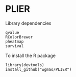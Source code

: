 # PLIER

Library dependencies

```
qvalue
RColorBrewer
pheatmap
survival
```

To install the R package
```
library(devtools)
install_github("wgmao/PLIER")
```
